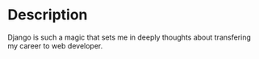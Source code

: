 # Description

Django is such a magic that sets me in deeply thoughts about transfering my career to web developer.
